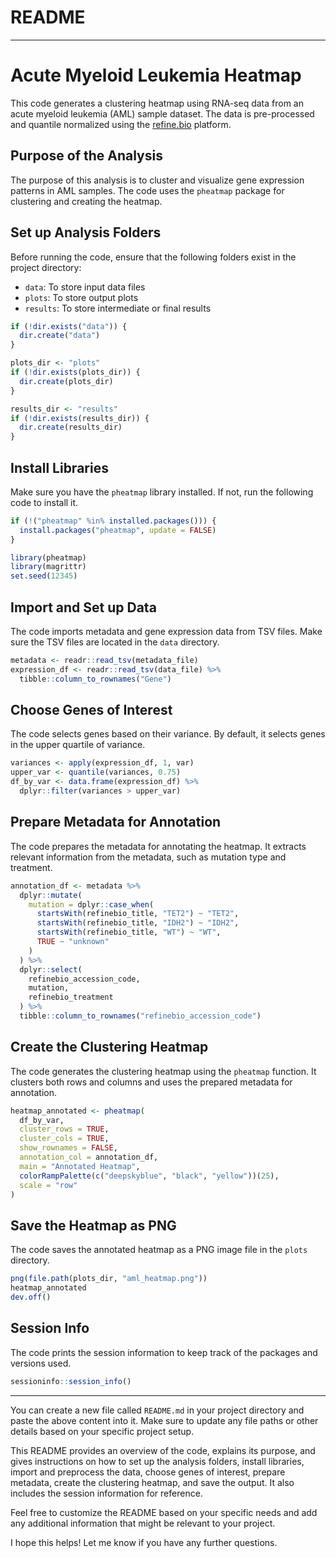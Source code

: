 # README
---

# Acute Myeloid Leukemia Heatmap

This code generates a clustering heatmap using RNA-seq data from an acute myeloid leukemia (AML) sample dataset. The data is pre-processed and quantile normalized using the [refine.bio](https://www.refine.bio/) platform.

## Purpose of the Analysis

The purpose of this analysis is to cluster and visualize gene expression patterns in AML samples. The code uses the `pheatmap` package for clustering and creating the heatmap.

## Set up Analysis Folders

Before running the code, ensure that the following folders exist in the project directory:

- `data`: To store input data files
- `plots`: To store output plots
- `results`: To store intermediate or final results

```R
if (!dir.exists("data")) {
  dir.create("data")
}

plots_dir <- "plots"
if (!dir.exists(plots_dir)) {
  dir.create(plots_dir)
}

results_dir <- "results"
if (!dir.exists(results_dir)) {
  dir.create(results_dir)
}
```

## Install Libraries

Make sure you have the `pheatmap` library installed. If not, run the following code to install it.

```R
if (!("pheatmap" %in% installed.packages())) {
  install.packages("pheatmap", update = FALSE)
}

library(pheatmap)
library(magrittr)
set.seed(12345)
```

## Import and Set up Data

The code imports metadata and gene expression data from TSV files. Make sure the TSV files are located in the `data` directory.

```R
metadata <- readr::read_tsv(metadata_file)
expression_df <- readr::read_tsv(data_file) %>%
  tibble::column_to_rownames("Gene")
```

## Choose Genes of Interest

The code selects genes based on their variance. By default, it selects genes in the upper quartile of variance.

```R
variances <- apply(expression_df, 1, var)
upper_var <- quantile(variances, 0.75)
df_by_var <- data.frame(expression_df) %>%
  dplyr::filter(variances > upper_var)
```

## Prepare Metadata for Annotation

The code prepares the metadata for annotating the heatmap. It extracts relevant information from the metadata, such as mutation type and treatment.

```R
annotation_df <- metadata %>%
  dplyr::mutate(
    mutation = dplyr::case_when(
      startsWith(refinebio_title, "TET2") ~ "TET2",
      startsWith(refinebio_title, "IDH2") ~ "IDH2",
      startsWith(refinebio_title, "WT") ~ "WT",
      TRUE ~ "unknown"
    )
  ) %>%
  dplyr::select(
    refinebio_accession_code,
    mutation,
    refinebio_treatment
  ) %>%
  tibble::column_to_rownames("refinebio_accession_code")
```

## Create the Clustering Heatmap

The code generates the clustering heatmap using the `pheatmap` function. It clusters both rows and columns and uses the prepared metadata for annotation.

```R
heatmap_annotated <- pheatmap(
  df_by_var,
  cluster_rows = TRUE,
  cluster_cols = TRUE,
  show_rownames = FALSE,
  annotation_col = annotation_df,
  main = "Annotated Heatmap",
  colorRampPalette(c("deepskyblue", "black", "yellow"))(25),
  scale = "row"
)
```

## Save the Heatmap as PNG

The code saves the annotated heatmap as a PNG image file in the `plots` directory.

```R
png(file.path(plots_dir, "aml_heatmap.png"))
heatmap_annotated
dev.off()
```

## Session Info

The code prints the session information to keep track of the packages and versions used.

```R
sessioninfo::session_info()
```

---

You can create a new file called `README.md` in your project directory and paste the above content into it. Make sure to update any file paths or other details based on your specific project setup.

This README provides an overview of the code, explains its purpose, and gives instructions on how to set up the analysis folders, install libraries, import and preprocess the data, choose genes of interest, prepare metadata, create the clustering heatmap, and save the output. It also includes the session information for reference.

Feel free to customize the README based on your specific needs and add any additional information that might be relevant to your project.

I hope this helps! Let me know if you have any further questions.
